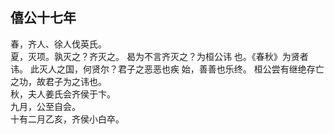 ## 僖公十七年
春，齐人、徐人伐英氏。  
夏，灭项。孰灭之？齐灭之。 曷为不言齐灭之？为桓公讳
也。《春秋》为贤者讳。 此灭人之国，何贤尔？君子之恶恶也疾
始，善善也乐终。 桓公尝有继绝存亡之功，故君子为之讳也。  
秋，夫人姜氏会齐侯于卞。  
九月，公至自会。  
十有二月乙亥，齐侯小白卒。  

